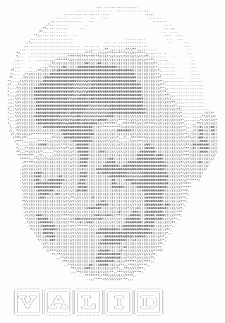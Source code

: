 <code style="font-size: 5pt !important;">
                                                  .... .............,.....                                             
                                      ............... .. ..   ................,,.                                      
                                ............. ...... .....                    .,,,.                                    
                           ........  ......    ...   ....                       ........                               
                        .,,...............    ...                                 ........                             
                     .,*,,.........         ..        .                                 ....,                          
                   .**,...........       ...                                             ....,.                        
                 .**.............                                                      ...  .....                      
               **,,...............   ...                                                .....  ....                    
             .,,.....................                              ...........            ...   ....                   
          .,*,.......................                  ...  .. ...............             ..      ....                
         .,,.............................  .........  .............,,,,,,,......                    ....               
       .,,....................................,,,,....,**,,,,,.,,,,**//**,,,,,.......                 ..               
     */,..   ..................,,,,,,,,,,,,,****,,,,*////***/******//////*****,,,,,.... ..            ...              
     *,..   .................,,,,,*******/***/******/(((/*////////*//((///////**,,,.......    .        ..              
    ,,...   .  .......,,,,,********////((////(//////((((///((/(((((/((((((/////****,.......             ..             
   .,...            ...,,*///(((((((((((((((##(((((##((((((((((((((((((((((((((////**,........        .....            
   ,,...    ..    ...,,**/(((((##(((((((######################(((((((((((((((((((///*,.........         ...            
  **,..   ..,,.,,**///((((#(###########################################((((((((((((//*,,.......         ....           
 .*,. . ..**////((((((((################################################(((((((((((//*,,.......         .....          
 **..  .,*////(((((((####################################################((((((((((//**,............   ......          
**,...,*///(((((((((###################%%%%%%#%%#########################((((((((((///**,,..........  ........         
/*...,*///((((((((###################%%%%%%%%%%%###########################(((((((((///**,...................,,        
/,...*///((((((######################%%%%%%%%%%#############################(((((((((//**,,....................        
*,..,////((((((######################%%%%%%%%###############################(((((((((///**,,...................        
*,.,,///(((((((######################%%%%###################################((((((((((///***,,,................        
,,,,*///(((((((###################%%%%%%####%%%##############################((((((((((((////,,,,,..............       
,,,,*///((((((((#############################################################(((((((((((((///**,,.,,............       
,,,,*///((((((((##############################%%%%%%%%%#%####################((((((((((((((////*,,,,............       
*,,,*////(((((((###################%########%%%%%%%%%%%%%#####################(((((((///(((((////*,,...............    
*,.,*////(((((((#################%%%#######%%%%%%%%%%%%%%#####################(((((((///(((((/////*,...........,*/((*  
,,.,*////((((((##############%%%%%%%%%%##%%%%%%%%%%%%%%%####(((((((((//////(((((((((///((((((//////,,....,,,.,**////// 
*,..,////(((((((############%%%%%%%%%%%##%%#%%%%%%%#####(((////****////////////////////((((((//////*,,...,,,,*////////*
*,..,////((((((((##############%%%#######%#########((//*******,,,********/////*****////((((((((////*,,..,,,**////(((((/
 *,.,///((((((((((((############################((((/***********//(((/(////////////////(((((((((///**,,.,*/((#(((((##(/
 /,..*//((((((((//((//((((((((##################((((////////((########((((////(((((((((((((((((/////*,,,,//(###((((##((
  /*,*//((((//************///((##################((((//(((((((((((((((///////(((((((((((((((((((////**,,*//((##(((((#((
   (***//**,,,,,,,,,,,,,,***//((###############((((((/////////*,,,*,,,********/////(((((((((((((/////***///(###((((((((
    /****,,,,,,,,*****//////////(((((###########((((////*///((/,,,,,,*////***//(((((((((((((((((////////(((((####(/((((
     *,,,,,,*//(((####((((/////**///(((#######(((((((((////((((////((((((///((###((((((((((((((//////**/(#########//((/
     *,,,,**//(((((((/////////*//**//((#######(((((((((/////////((((((((((((((#####((((((((((((/////***/(#(((#####//((/
     **,,,**///////*,,,,,,**///((////(((######((((((###((///////////(((((((#########((((((((((//////***/(((((####((((//
      *********,,,*/,,.,,,//(/////////(((#####(((((((((((((((((((((((((((##########(####((((((/////****/((((((((((((// 
       ******,,**////*////////((((/(//(((#####(((((((((((###(((((((((((((###############((((((/////////*//(((((((((//  
        ,******//////((((((((((((/////(((####(((((((((((#####(((((((#####################((((((///**//////((##((((/    
        ,/////////(((((((((((((((////((((####(((((((((#########((#########################((((////////////(((((((/     
       ,////(((((((((((((((((((((////(((((#(((((((#######################################(((((////////////(((((//      
       ,//(((((#####(((((((((((((((///(((####((((((#(##############%%%%%%%%%##############(((((///*////*//(((((        
       ,//(((((####((((((((((##(((////(((####((((((((((((##########%%%%%%%%%###############((((///**///*////((         
       ,*//((((###(((((#########((///((((###(((((((((((((((##((((((####%%%%###############(((((///////******/          
       .*//(((((###############(/////(((####(((((((((((((((###((((((((#####################(((/////*****               
       ,*//((((###############(//((//(((#####((((((((((((((#######(((((((#################(((((////*****               
        *//((((((#########(((((//////((##%###((((((((((((((((#((((((((((((((#############(((((((///***,                
        ,*//((((((######(((##((///////((((((((/((((((((((((((((((((((((((//(((##########((((((((///***,                
        ,*//((((((###((((((((((//(//**////////((#((((((((((((((((((((((((///((##########(((((((((//**,                 
        **//(((((((((((((((((((///////////(((((((((((##((((((((((((((((//////(##########(((((((((//**,                 
        ,*///(((((((((((((((((/////////(((((((((((#######((((((((((((////(((((##########(###((((///*,                  
         *////((((((((//////////////(((((((((########(((((/////((((/*//((#(((((###########(((((///*,                   
         ,////((((((((///(////////////(((((((((((((((((((((((((#(((//((###((((##########(((((///***                    
         .////((####((((((/////*****/////////((((###%%%%###(//****/((######(((#####(#####((((//***,                    
          *////((######(((((/////////(###%%%%%%%%%%%##((/////////((########(((##########((////**,.                     
          ,*///(((#######(((((/////**////#(((###((((///////////((((#########((#####(((((((///**,                       
           ,*//((((########((((////*///*******/////((((((/(((((((##################((((((///*,.                        
             */(((((########((((////////////((((((((###########((################(((((((//**,                          
               (((((######((((((((/////////(((((((################################(((((///*,,                          
                */((((#####((((((((///(((((((((((((((((################(######((((((((//*,,                            
                 *//((((###(((((((((//(((((((((((((((##############(((((#(((((((((((////*,                             
                   ////(((((((((((((((((((((((((((((############((((((((((((((((((((//**,                              
                    ///////////(((((((((((((((((((((((((((((((((((#(((((((/((/((/////**,                               
                      //****////((((((((((((((((((((######((((((#((((((((//////////*****                               
                         **,**////(((((((((((((((((#############((((/////////(////**,                                  
                           ,,,**///(((((((((((((((###%%%########(((/*//**////////**,                                   
                              .***//((((((((((((((##########(((((//******////****,,                                    
                                ..**////((((((##((((#####(((((//**,,***////****,,                                      
                                   .**///(((###((((((((((((///*,,,**//////***,                                         
                                    ..,**/((((((((((//////**,,****//////****,                                          
                                        ...,********,****//////(///****,,                                              
                                             .,,,*****///////////***,,,                                                


		 .----------------.  .----------------.  .----------------.  .----------------.  .----------------. 
		| .--------------. || .--------------. || .--------------. || .--------------. || .--------------. |
		| | ____   ____  | || |      __      | || |   _____      | || |     _____    | || |  ________    | |
		| ||_  _| |_  _| | || |     /  \     | || |  |_   _|     | || |    |_   _|   | || | |_   ___ `.  | |
		| |  \ \   / /   | || |    / /\ \    | || |    | |       | || |      | |     | || |   | |   `. \ | |
		| |   \ \ / /    | || |   / ____ \   | || |    | |   _   | || |      | |     | || |   | |    | | | |
		| |    \ ' /     | || | _/ /    \ \_ | || |   _| |__/ |  | || |     _| |_    | || |  _| |___.' / | |
		| |     \_/      | || ||____|  |____|| || |  |________|  | || |    |_____|   | || | |________.'  | |
		| |              | || |              | || |              | || |              | || |              | |
		| '--------------' || '--------------' || '--------------' || '--------------' || '--------------' |
		 '----------------'  '----------------'  '----------------'  '----------------'  '----------------' 
</code>